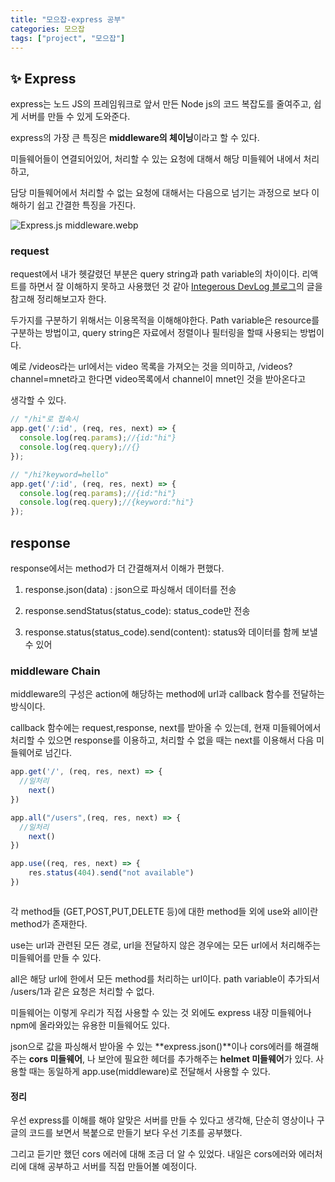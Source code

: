 ```yaml
---
title: "모으잡-express 공부"
categories: 모으잡
tags: ["project", "모으잡"]
---
```






## ✨ Express

express는 노드 JS의 프레임워크로 앞서 만든 Node js의 코드 복잡도를 줄여주고, 쉽게 서버를 만들 수 있게 도와준다.

express의 가장 큰 특징은 **middleware의 체이닝**이라고 할 수 있다. 



미들웨어들이 연결되어있어, 처리할 수 있는 요청에 대해서 해당 미들웨어 내에서 처리하고, 

담당 미들웨어에서 처리할 수 없는 요청에 대해서는 다음으로 넘기는 과정으로 보다 이해하기 쉽고 간결한 특징을 가진다.

![Express.js middleware.webp](https://d2mk45aasx86xg.cloudfront.net/Express_js_middleware_c5d8b88d8d.webp)



### request

request에서 내가 헷갈렸던 부분은 query string과 path variable의 차이이다.  리액트를 하면서 잘 이해하지 못하고 사용했던 것 같아  [Integerous DevLog  블로그](https://ryan-han.com/post/translated/pathvariable_queryparam/)의 글을 참고해 정리해보고자 한다.

두가지를 구분하기 위해서는 이용목적을 이해해야한다. Path variable은 resource를 구분하는 방법이고, query string은 자료에서 정렬이나 필터링을 할때 사용되는 방법이다. 

예로 /videos라는 url에서는 video 목록을 가져오는 것을 의미하고, /videos?channel=mnet라고 한다면 video목록에서 channel이 mnet인 것을 받아온다고

생각할 수 있다.  



```javascript
// "/hi"로 접속시
app.get('/:id', (req, res, next) => {
  console.log(req.params);//{id:"hi"}
  console.log(req.query);//{}
});

// "/hi?keyword=hello"
app.get('/:id', (req, res, next) => {
  console.log(req.params);//{id:"hi"}
  console.log(req.query);//{keyword:"hi"}
});

```



## response

response에서는 method가 더 간결해져서 이해가 편했다.

1. response.json(data) : json으로 파싱해서 데이터를 전송

2. response.sendStatus(status_code): status_code만 전송
3.  response.status(status_code).send(content): status와 데이터를 함께 보낼 수 있어 



### middleware Chain

middleware의 구성은 action에 해당하는 method에 url과 callback 함수를 전달하는 방식이다.

 callback 함수에는 request,response, next를 받아올 수 있는데, 현재 미들웨어에서 처리할 수 있으면 response를 이용하고, 처리할 수 없을 때는 next를 이용해서 다음 미들웨어로 넘긴다.  



```javascript
app.get('/', (req, res, next) => {
  //일처리
    next() 
})

app.all("/users",(req, res, next) => {
  //일처리
    next() 
})

app.use((req, res, next) => {
    res.status(404).send("not available")
})



```



각 method들 (GET,POST,PUT,DELETE 등)에 대한 method들 외에 use와 all이란 method가 존재한다.

use는 url과 관련된 모든 경로, url을 전달하지 않은 경우에는 모든 url에서 처리해주는 미들웨어를 만들 수 있다.

all은 해당 url에 한에서 모든 method를 처리하는 url이다. path variable이 추가되서 /users/1과 같은 요청은 처리할 수 없다.



미들웨어는 이렇게 우리가 직접 사용할 수 있는 것 외에도 express 내장 미들웨어나 npm에 올라와있는 유용한 미들웨어도 있다.

json으로 값을 파싱해서 받아올 수 있는 **express.json()**이나 cors에러를 해결해주는 **cors 미들웨어**, 나 보안에 필요한 헤더를 추가해주는 **helmet 미들웨어**가 있다. 사용할 때는 동일하게 app.use(middleware)로 전달해서 사용할 수 있다.



#### 정리

우선 express를 이해를 해야 알맞은 서버를 만들 수 있다고 생각해, 단순히 영상이나 구글의 코드를 보면서 복붙으로 만들기 보다 우선 기초를 공부했다.

그리고 듣기만 했던 cors 에러에 대해 조금 더 알 수 있었다. 내일은 cors에러와 에러처리에 대해 공부하고 서버를 직접 만들어볼 예정이다.

